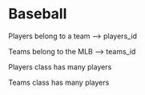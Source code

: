 # Baseball


Players belong to a team --> players_id

Teams belong to the MLB --> teams_id


Players class 
has many players

Teams class 
has many players
